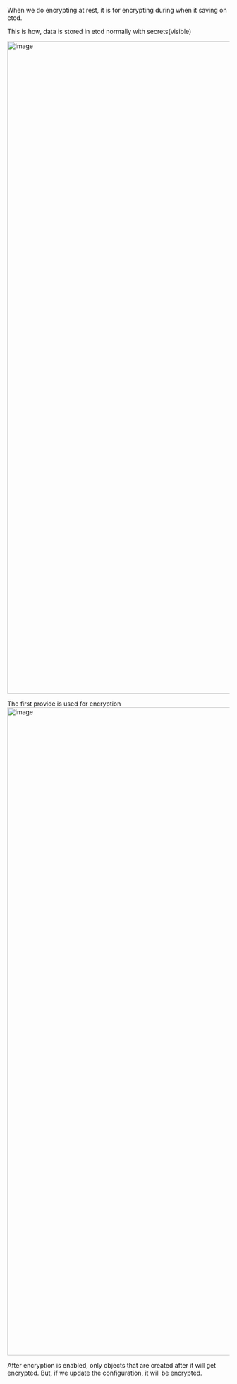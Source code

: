 


When we do encrypting at rest, it is for encrypting during when it saving on etcd.

This is how, data is stored in etcd normally with secrets(visible)

<img width="1476" alt="image" src="https://github.com/user-attachments/assets/f83a4b06-34a9-4ef0-a704-5fb06a94c4f2" />

The first provide is used for encryption 
<img width="1466" alt="image" src="https://github.com/user-attachments/assets/b78a9055-bbb5-46ab-9121-e7c6dfc74fd8" />


After encryption is enabled, only objects that are created after it will get encrypted. But, if we update the configuration, it will be encrypted.

